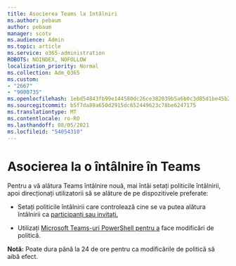 ```yaml
---
title: Asocierea Teams la întâlniri
ms.author: pebaum
author: pebaum
manager: scotv
ms.audience: Admin
ms.topic: article
ms.service: o365-administration
ROBOTS: NOINDEX, NOFOLLOW
localization_priority: Normal
ms.collection: Adm_O365
ms.custom:
- "2667"
- "9000735"
ms.openlocfilehash: 1ebd54843fb99e144580dc26ce382039b5a6b0c3d85d1be45b2b49a0e92f5d46
ms.sourcegitcommit: b5f7da89a650d2915dc652449623c78be6247175
ms.translationtype: MT
ms.contentlocale: ro-RO
ms.lasthandoff: 08/05/2021
ms.locfileid: "54054310"
---
```

# <a name="join-a-meeting-in-teams"></a>Asocierea la o întâlnire în Teams

Pentru a vă alătura Teams întâlnire nouă, mai întâi setați politicile întâlnirii, apoi direcționați utilizatorii să se alăture de pe dispozitivele preferate:

- Setați politicile întâlnirii care controlează cine se va putea alătura întâlnirii ca [participanți sau invitați.](https://docs.microsoft.com/microsoftteams/meeting-policies-in-teams#meeting-policy-settings---participants--guests) 

- Utilizați [Microsoft Teams-uri PowerShell pentru a](https://docs.microsoft.com/microsoftteams/teams-powershell-overview) face modificări de politică.    

**Notă:** Poate dura până la 24 de ore pentru ca modificările de politică să aibă efect.